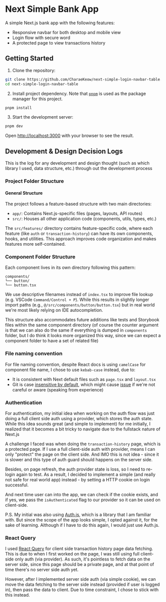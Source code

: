 # Next Simple Bank App

A simple Next.js bank app with the following features:

- Responsive navbar for both desktop and mobile view
- Login flow with secure word
- A protected page to view transactions history

## Getting Started

1. Clone the repository:

```bash
git clone https://github.com/CharaeKeow/next-simple-login-navbar-table.git
cd next-simple-login-navbar-table
```

2. Install project dependency. Note that [`pnpm`](https://pnpm.io/) is used as the package manager for this project.

```bash
pnpm install
```

3. Start the development server:

```bash
pnpm dev
```

Open [http://localhost:3000](http://localhost:3000) with your browser to see the result.

## Development & Design Decision Logs

This is the log for any development and design thought (such as which library I used, data structure, etc.) through out the development process

### Project Folder Structure

#### General Structure

The project follows a feature-based structure with two main directories:

- `app/`: Contains Next.js-specific files (pages, layouts, API routes)
- `src/`: Houses all other application code (components, utils, types, etc.)

The `src/features/` directory contains feature-specific code, where each feature (like `auth` or `transaction-history`) can have its own components, hooks, and utilities. This approach improves code organization and makes features more self-contained.

### Component Folder Structure

Each component lives in its own directory following this pattern:

```
components/
└── button/
└── button.tsx
```

We use descriptive filenames instead of `index.tsx` to improve file lookup (e.g. VSCode `Command/Control + P`). While this results in slightly longer import paths (e.g., `@/src/components/button/button.tsx`) but in real world we're most likely relying on IDE autocompletion.

This structure also accommodates future additions like tests and Storybook files within the same component directory (of course the counter argument is that we can also do the same if everything is dumped in `components` folder, but I do think it looks more organized this way, since we can expect a component folder to have a set of related file)

### File naming convention

For file naming convention, despite React docs is using `camelCase` for component file name, I chose to use `kebab-case` instead, due to:

- It is consistent with Next default files such as `page.tsx` and `layout.tsx`
- Git is case [insensitive by default](https://gitirc.eu/git-config.html), which might cause [issue](https://stackoverflow.com/questions/17683458/how-do-i-commit-case-sensitive-only-filename-changes-in-git) if we're not careful or aware (speaking from experience)

### Authentication

For authentication, my initial idea when working on the auth flow was just doing a full client side auth using a provider, which stores the auth state. While this idea sounds great (and simple to implement) for me initially, I realized that it becomes a bit tricky to navigate due to the fullstack nature of Next.js

A challenge I faced was when doing the `transaction-history` page, which is a protected page. If I use a full client-side auth with provider, means I can only "protect" the page on the client side. And IMO this is not idea - since it is slower and this type of auth guard should happens on the server side.

Besides, on page refresh, the auth provider state is loss, so I need to re-login again to test. As a result, I decided to implement a simple (and really not safe for real world app) instead - by setting a HTTP cookie on login successful.

And next time user can into the app, we can check if the cookie exists, and if yes, we pass the `isAuthenticated` flag to our provider so it can be used on client-side.

P.S. My initial was also using [Auth.js](https://authjs.dev/), which is a library that I am familiar with. But since the scope of the app looks simple, I opted against it, for the sake of learning. Although if I have to do this again, I would just use Auth.js.

### React Query

I used [React Query](https://tanstack.com/query/v5/docs/framework/react/overview) for client side transaction history page data fetching. This is due to when I first worked on the page, I was still using full client-side only auth (via provider). As such, it's pointless to fetch data on the server side, since this page should be a private page, and at that point of time there's no server side auth yet.

However, after I implemented server side auth (via simple cookie), we can move the data fetching to the server side instead (provided if user is logged in), then pass the data to client. Due to time constraint, I chose to stick with this instead.
